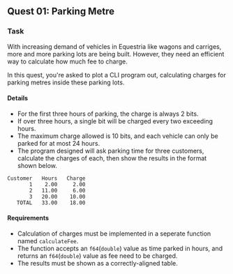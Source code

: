 ## Quest 01: Parking Metre
### Task
With increasing demand of vehicles in Equestria like wagons and carriges, more and more parking lots are being built. However, they need an efficient way to calculate how much fee to charge.

In this quest, you're asked to plot a CLI program out, calculating charges for parking metres inside these parking lots.

#### Details
* For the first three hours of parking, the charge is always 2 bits.
* If over three hours, a single bit will be charged every two exceeding hours.
* The maximum charge allowed is 10 bits, and each vehicle can only be parked for at most 24 hours.
* The program designed will ask parking time for three customers, calculate the charges of each, then show the results in the format shown below.
```
Customer   Hours   Charge
       1    2.00     2.00
       2   11.00     6.00
       3   20.00    10.00
   TOTAL   33.00    18.00
```

#### Requirements
* Calculation of charges must be implemented in a seperate function named `calculateFee`.
* The function accepts an `f64`(`double`) value as time parked in hours, and returns an `f64`(`double`) value as fee need to be charged.
* The results must be shown as a correctly-aligned table.